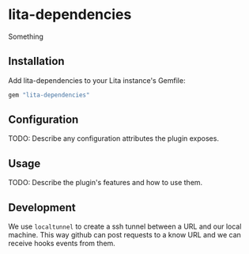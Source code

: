 # lita-dependencies

Something 

## Installation

Add lita-dependencies to your Lita instance's Gemfile:

``` ruby
gem "lita-dependencies"
```

## Configuration

TODO: Describe any configuration attributes the plugin exposes.

## Usage

TODO: Describe the plugin's features and how to use them.

## Development 

We use `localtunnel` to create a ssh tunnel between a URL and our local machine. This way github can post requests to a know URL and we can receive hooks events from them.
